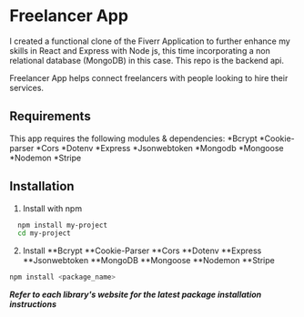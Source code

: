 
# Freelancer App

I created a functional clone of the Fiverr Application to further enhance my skills in React and Express with Node js, this time incorporating a non relational database (MongoDB) in this case. This repo is the backend api.

Freelancer App helps connect freelancers with people looking to hire their services.


## Requirements
This app requires the following modules & dependencies:
*Bcrypt
*Cookie-parser
*Cors
*Dotenv
*Express
*Jsonwebtoken
*Mongodb
*Mongoose
*Nodemon
*Stripe
## Installation

1. Install with npm

```bash
  npm install my-project
  cd my-project
```

2. Install
**Bcrypt
**Cookie-Parser
**Cors
**Dotenv
**Express
**Jsonwebtoken
**MongoDB
**Mongoose
**Nodemon
**Stripe

```bash
npm install <package_name>
```

***Refer to each library's website for the latest package installation instructions***
